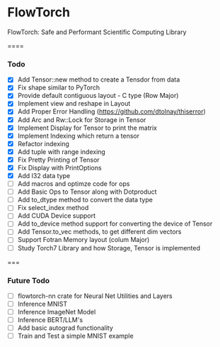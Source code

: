 # FlowTorch

FlowTorch: Safe and Performant Scientific Computing Library

====

### Todo
- [x] Add Tensor::new method to create a Tensdor from data
- [x] Fix shape similar to PyTorch
- [x] Provide default contiguous layout - C type (Row Major)
- [x] Implement view and reshape in Layout
- [x] Add Proper Error Handling (https://github.com/dtolnay/thiserror)
- [x] Add Arc and Rw::Lock for Storage in Tensor
- [x] Implement Display for Tensor to print the matrix
- [x] Implement Indexing which return a tensor
- [x] Refactor indexing
- [x] Add tuple with range indexing
- [x] Fix Pretty Printing of Tensor
- [x] Fix Display with PrintOptions
- [x] Add I32 data type
- [ ] Add macros and optimze code for ops
- [ ] Add Basic Ops to Tensor along with Dotproduct
- [ ] Add to_dtype method to convert the data type
- [ ] Fix select_index method
- [ ] Add CUDA Device support
- [ ] Add to_device method support for converting the device of Tensor
- [ ] Add Tensor.to_vec methods, to get different dim vectors
- [ ] Support Fotran Memory layout (colum Major)
- [ ] Study Torch7 Library and how Storage, Tensor is implemented

===

###  Future Todo
- [ ] flowtorch-nn crate for Neural Net Utilities and Layers
- [ ] Inference MNIST
- [ ] Inference ImageNet Model
- [ ] Inference BERT/LLM's
- [ ] Add basic autograd functionality
- [ ] Train and Test a simple MNIST example